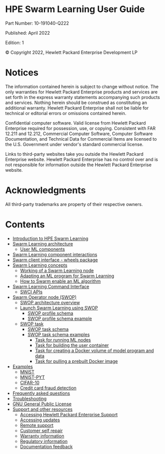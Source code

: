 # HPE Swarm Learning User Guide

Part Number: 10-191040-Q222

Published: April 2022

Edition: 1

© Copyright 2022, Hewlett Packard Enterprise Development LP

# Notices

The information contained herein is subject to change without notice. The only warranties for Hewlett Packard Enterprise products and services are set forth in the express warranty statements accompanying such products and services. Nothing herein should be construed as constituting an additional warranty. Hewlett Packard Enterprise shall not be liable for technical or editorial errors or omissions contained herein.

Confidential computer software. Valid license from Hewlett Packard Enterprise required for possession, use, or copying. Consistent with FAR 12.211 and 12.212, Commercial Computer Software, Computer Software Documentation, and Technical Data for Commercial Items are licensed to the U.S. Government under vendor's standard commercial license.

Links to third-party websites take you outside the Hewlett Packard Enterprise website. Hewlett Packard Enterprise has no control over and is not responsible for information outside the Hewlett Packard Enterprise website.

# Acknowledgments

All third-party trademarks are property of their respective owners.

# Contents

-   [Introduction to HPE Swarm Learning](1_Introduction.md)
-   [Swarm Learning architecture](Swarm_Learning_architecture.md)
    -   [User ML components](User_ML_components.md)
-   [Swarm Learning component interactions](Swarm_Learning_component_interactions.md)
-   [Swarm client interface - wheels package](Swarm_client_interface-wheels_package.md)
-   [Swarm Learning concepts](Swarm_Learning_concepts.md)
    -   [Working of a Swarm Learning node](Working_of_a_Swarm_Learning_node.md)
    -   [Adapting an ML program for Swarm Learning](Adapting_an_ML_program_for_Swarm_Learning.md)
    -   [How to Swarm enable an ML algorithm](How_to_Swarm_enable_an_ML_algorithm.md)
-   [Swarm Learning Command Interface](Swarm_Learning_Command_Interface.md)
    -   [SWCI APIs](SWCI_APIs.md)
-   [Swarm Operator node \(SWOP\)](Swarm_Operator_node_(SWOP).md)
    -   [SWOP architecture overview](SWOP_architecture_overview.md)
    -   [Launch Swarm Learning using SWOP](Launch_Swarm_Learning_using_SWOP.md)
        -   [SWOP profile schema](SWOP_profile_schema.md)
        -   [SWOP profile schema example](SWOP_profile_schema_example.md)
    -   [SWOP task](SWOP_task.md)
        -   [SWOP task schema](SWOP_task_schema.md)
        -   [SWOP task schema examples](SWOP_task_schema_examples.md)
            -   [Task for running ML nodes](Task_for_running_ML_nodes.md)
            -   [Task for building the user container](Task_for_building_the_user_container.md)
            -   [Task for creating a Docker volume of model program and data](Task_for_creating_a_Docker_volume_of_model_program_and_data.md)
            -   [Task for pulling a prebuilt Docker image](Task_for_pulling_a_prebuilt_Docker_image.md)
-   [Examples](Examples.md)
    -   [MNIST](MNIST.md)
    -   [MNIST-PYT](MNIST-PYT.md)
    -   [CIFAR-10](CIFAR-10.md)
    -   [Credit card fraud detection](Credit_card_fraud_detection.md)
-   [Frequently asked questions](Frequently_asked_questions.md)
-   [Troubleshooting](Troubleshooting.md)
-   [GNU General Public License](GNU_General_Public_License.md)
-   [Support and other resources](Support_and_other_resources.md)
    -   [Accessing Hewlett Packard Enterprise Support](Accessing_Hewlett_Packard_Enterprise_Support.md)
    -   [Accessing updates](Accessing_updates.md)
    -   [Remote support](Remote_support.md)
    -   [Customer self repair](Customer_self_repair.md)
    -   [Warranty information](Warranty_information.md)
    -   [Regulatory information](Regulatory_information.md)
    -   [Documentation feedback](Documentation_feedback.md)
